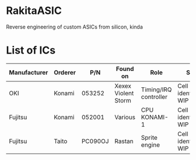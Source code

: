 # RakitaASIC
Reverse engineering of custom ASICs from silicon, kinda

# List of ICs
|Manufacturer|Orderer|P/N|Found on|Role|Status|
|------------|-------|---|--------|----|------|
|OKI|Konami|053252|Xexex <br> Violent Storm|Timing/IRQ controller|Cell identification WIP|
|Fujitsu|Konami|052001|Various|CPU KONAMI-1|Cell identification WIP|
|Fujitsu|Taito|PC090OJ|Rastan|Sprite engine|Cell identification WIP|
